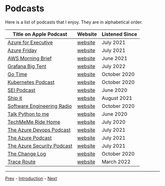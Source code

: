 # Podcasts

Here is a list of podcasts that I enjoy.  They are in alphabetical order.

| Title on Apple Podcast                                                                                                                                                                                                                                     | Website                                                            | Listened Since |
|------------------------------------------------------------------------------------------------------------------------------------------------------------------------------------------------------------------------------------------------------------|--------------------------------------------------------------------|----------------|
| [Azure for Executive](https://podcasts.apple.com/us/podcast/azure-for-executives/id1428954309)                                                                                                                                                             | [website](https://azure.microsoft.com/en-us/industries/podcast/)   | July 2021      |
| [Azure Friday](https://podcasts.apple.com/us/podcast/the-azure-security-podcast/id1512476835)                                                                                                                                                              | [website](https://docs.microsoft.com/en-us/shows/azure-friday/)    | July 2021      |
| [AWS Morning Brief](https://podcasts.apple.com/us/podcast/aws-morning-brief/id1466344305)                                                                                                                                                                  | [website](https://www.lastweekinaws.com)                           | June 2021      |
| [Grafana Big Tent](https://www.google.com/url?sa=t&rct=j&q=&esrc=s&source=web&cd=&ved=2ahUKEwjLr5Xs0774AhV4KEQIHdVAD74QFnoECAcQAQ&url=https%3A%2F%2Fpodcasts.apple.com%2Fus%2Fpodcast%2Fgrafanas-big-tent%2Fid1616725129&usg=AOvVaw3_PP3hiXzly436mE9ECPmP) | [website](https://bigtent.fm)                                      | July 2022      |
| [Go Time](https://podcasts.apple.com/us/podcast/go-time-golang-software-engineering/id1120964487)                                                                                                                                                          | [website](https://changelog.com/gotime)                            | October 2020   |
| [Kubernetes Podcast](https://podcasts.apple.com/us/podcast/kubernetes-podcast-from-google/id1370049232)                                                                                                                                                    | [website](https://kubernetespodcast.com)                           | October 2020   |
| [SEI Podcast](https://podcasts.apple.com/us/podcast/software-engineering-institute-sei-podcast-series/id566573552)                                                                                                                                         | [website](https://www.sei.cmu.edu/publications/podcasts/index.cfm) | June 2020      |
| [Ship it](https://podcasts.apple.com/us/podcast/ship-it-devops-infra-cloud-native/id1570698802)                                                                                                                                                            | [website](https://changelog.com/shipit)                            | August 2021    |
| [Software Engineering Radio](https://podcasts.apple.com/us/podcast/software-engineering-radio-the-podcast-for/id120906714)                                                                                                                                 | [website](https://www.se-radio.net)                                | October 2020   |
| [Talk Python to me](https://podcasts.apple.com/us/podcast/talk-python-to-me/id979020229)                                                                                                                                                                   | [website](https://talkpython.fm/home)                              | June 2020      |
| [TechMeMe Ride Home](https://podcasts.apple.com/us/podcast/techmeme-ride-home/id1355212895)                                                                                                                                                                | [website](https://www.ridehome.info/show/techmeme-ride-home/)      | July 2020      |
| [The Azure Devops Podcast](https://podcasts.apple.com/us/podcast/azure-devops-podcast/id1436639025)                                                                                                                                                        | [website](http://azuredevopspodcast.clear-measure.com)             | July 2021      |
| [The Azure Podcast](https://podcasts.apple.com/us/podcast/the-azure-podcast/id728193635)                                                                                                                                                                   | [website](https://azpodcast.azurewebsites.net)                     | July 2021      |
| [The Azure Security Podcast](https://podcasts.apple.com/us/podcast/the-azure-security-podcast/id1512476835)                                                                                                                                                | [website](https://rss.com/podcasts/azsecpodcast/)                  | July 2021      |
| [The Change Log](https://podcasts.apple.com/us/podcast/the-changelog-software-development-open-source/id341623264)                                                                                                                                         | [website](https://changelog.com/podcast)                           | October 2020   |
| [Trace Route](https://itunes.apple.com/WebObjects/MZStore.woa/wa/viewPodcast?id=1609696222)                                                                                                                                                                | [website](https://origins.dev)                                     | March 2022     |

-------

[Prev](history.md) - [Introduction](introduction.md) - [Next](technical-skills.md)